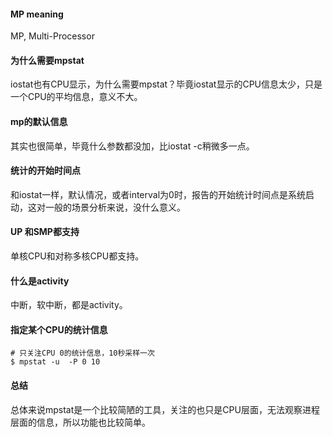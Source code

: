 #### MP meaning
MP, Multi-Processor

#### 为什么需要mpstat
iostat也有CPU显示，为什么需要mpstat？毕竟iostat显示的CPU信息太少，只是一个CPU的平均信息，意义不大。

#### mp的默认信息
其实也很简单，毕竟什么参数都没加，比iostat -c稍微多一点。

#### 统计的开始时间点
和iostat一样，默认情况，或者interval为0时，报告的开始统计时间点是系统启动，这对一般的场景分析来说，没什么意义。

#### UP 和SMP都支持
单核CPU和对称多核CPU都支持。

#### 什么是activity
中断，软中断，都是activity。

#### 指定某个CPU的统计信息
```
# 只关注CPU 0的统计信息，10秒采样一次
$ mpstat -u  -P 0 10
```

#### 总结
总体来说mpstat是一个比较简陋的工具，关注的也只是CPU层面，无法观察进程层面的信息，所以功能也比较简单。
